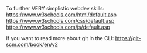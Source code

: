 To further VERY simplistic webdev skills:
https://www.w3schools.com/html/default.asp 
https://www.w3schools.com/css/default.asp 
https://www.w3schools.com/js/default.asp 

If you want to read more about git in the CLI:
https://git-scm.com/book/en/v2
